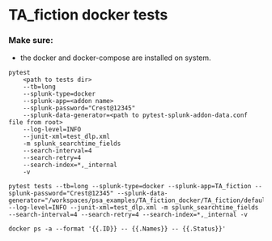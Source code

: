 # TA_fiction docker tests

### Make sure:
- the docker and docker-compose are installed on system.

```commandline
pytest 
    <path to tests dir> 
    --tb=long
    --splunk-type=docker 
    --splunk-app=<addon name> 
    --splunk-password="Crest@12345"
    --splunk-data-generator=<path to pytest-splunk-addon-data.conf file from root> 
    --log-level=INFO 
    --junit-xml=test_dlp.xml
    -m splunk_searchtime_fields
    --search-interval=4
    --search-retry=4
    --search-index=*,_internal
    -v
```

```commandline
pytest tests --tb=long --splunk-type=docker --splunk-app=TA_fiction --splunk-password="Crest@12345" --splunk-data-generator="/workspaces/psa_examples/TA_fiction_docker/TA_fiction/default" --log-level=INFO --junit-xml=test_dlp.xml -m splunk_searchtime_fields --search-interval=4 --search-retry=4 --search-index=*,_internal -v
```

```commandline
docker ps -a --format '{{.ID}} -- {{.Names}} -- {{.Status}}'
```
